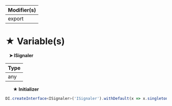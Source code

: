 | Modifier(s)                            |
|----------------------------------------|
| export |

# &#9733; Variable(s)

&nbsp;&nbsp; **&#10148; ISignaler**

| Type                        |
|-----------------------------|
| any |

&nbsp;&nbsp;&nbsp;&nbsp;&nbsp; **&#9733; Initializer**

```ts
DI.createInterface<ISignaler>('ISignaler').withDefault(x => x.singleton(Signaler))
```